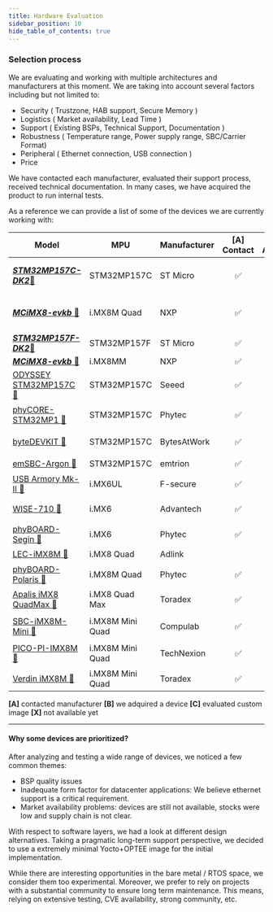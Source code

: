 ```yaml
---
title: Hardware Evaluation
sidebar_position: 10
hide_table_of_contents: true
---
```


### Selection process

We are evaluating and working with multiple architectures and manufacturers at this moment. We are taking into account several factors including but not limited to:

- Security ( Trustzone, HAB support, Secure Memory )
- Logistics ( Market availability, Lead Time )
- Support ( Existing BSPs, Technical Support, Documentation )
- Robustness ( Temperature range, Power supply range, SBC/Carrier Format)
- Peripheral ( Ethernet connection, USB connection )
- Price

We have contacted each manufacturer, evaluated their support process, received technical documentation. In many cases, we have acquired the product to run internal tests.

As a reference we can provide a list of some of the devices we are currently working with:

| Model                             | MPU              | Manufacturer |  [A]<br/> Contact  | [B]<br/> Acquired  | [C]<br/> Evaluated |    [D]<br/> N/A    |                     Selected                     |
| --------------------------------- | ---------------- | ------------ | :----------------: | :----------------: | :----------------: | :----------------: | :----------------------------------------------: |
| [**_STM32MP157C-DK2_**:link:][1]  | STM32MP157C      | ST Micro     | :white_check_mark: | :white_check_mark: | :white_check_mark: |                    | :white_check_mark: <br/> :no_entry: discontinued |
| [**_MCiMX8-evkb_** :link:][11]    | i.MX8M Quad      | NXP          | :white_check_mark: | :white_check_mark: | :white_check_mark: |                    | :white_check_mark: <br/> :no_entry: discontinued |
| [**_STM32MP157F-DK2_**:link:][16] | STM32MP157F      | ST Micro     | :white_check_mark: | :white_check_mark: | :white_check_mark: |                    |                :white_check_mark:                |
| [**_MCiMX8-evkb_** :link:][16]    | i.MX8MM          | NXP          | :white_check_mark: | :white_check_mark: | :white_check_mark: |                    |                :white_check_mark:                |
| [ODYSSEY STM32MP157C :link:][2]   | STM32MP157C      | Seeed        | :white_check_mark: |                    |                    | :white_check_mark: |             :no_entry: availability              |
| [phyCORE-STM32MP1 :link:][3]      | STM32MP157C      | Phytec       | :white_check_mark: |                    |                    | :white_check_mark: |              :no_entry: Secure boot              |
| [byteDEVKIT :link:][4]            | STM32MP157C      | BytesAtWork  | :white_check_mark: | :white_check_mark: | :white_check_mark: |                    |              :no_entry: TEE issues               |
| [emSBC-Argon :link:][5]           | STM32MP157C      | emtrion      | :white_check_mark: |                    |                    | :white_check_mark: |             :no_entry: availability              |
| [USB Armory Mk-II :link:][6]      | i.MX6UL          | F-secure     | :white_check_mark: | :white_check_mark: | :white_check_mark: |                    |                 :no_entry: OPTEE                 |
| [WISE-710 :link:][7]              | i.MX6            | Advantech    | :white_check_mark: | :white_check_mark: | :white_check_mark: |                    |              :no_entry: BSP quality              |
| [phyBOARD-Segin :link:][8]        | i.MX6            | Phytec       | :white_check_mark: |                    |                    | :white_check_mark: |             :no_entry: availability              |
| [LEC-iMX8M :link:][13]            | i.MX8 Quad       | Adlink       |                    |                    |                    |                    |              :no_entry: No replies               |
| [phyBOARD-Polaris :link:][9]      | i.MX8M Quad      | Phytec       | :white_check_mark: |                    |                    | :white_check_mark: |                 :no_entry: OPTEE                 |
| [Apalis iMX8 QuadMax :link:][10]  | i.MX8 Quad Max   | Toradex      | :white_check_mark: | :white_check_mark: | :white_check_mark: |                    |              :no_entry: TEE issues               |
| [SBC-iMX8M-Mini :link:][12]       | i.MX8M Mini Quad | Compulab     | :white_check_mark: | :white_check_mark: | :white_check_mark: |                    |              :no_entry: cost + bugs              |
| [PICO-PI-IMX8M :link:][14]        | i.MX8M Mini Quad | TechNexion   | :white_check_mark: | :white_check_mark: | :white_check_mark: |                    |             :no_entry: tech support              |
| [Verdin iMX8M :link:][15]         | i.MX8M Mini Quad | Toradex      | :white_check_mark: |                    | :white_check_mark: | :white_check_mark: |             :no_entry: availability              |

**[A]** contacted manufacturer
**[B]** we adquired a device
**[C]** evaluated custom image
**[X]** not available yet

---

[1]: https://www.st.com/en/evaluation-tools/stm32mp157c-dk2.html
[16]: https://www.st.com/en/evaluation-tools/stm32mp157f-dk2.html
[2]: http://wiki.seeedstudio.com/ODYSSEY-STM32MP157C/
[3]: https://www.phytec.eu/products/st/stm32mp1/
[4]: https://www.bytesatwork.io/produkt/bytedevkit-stm32mp1/
[5]: https://www.emtrion.de/en/details_products-accessoires/emsbc-argon-single-board-computer.html
[6]: https://inversepath.com/usbarmory.html
[7]: https://advdownload.advantech.com/productfile/PIS/WISE-710/file/WISE-710_DS20191213102415.pdf
[8]: https://www.phytec.de/produkt/single-board-computer/phyboard-segin/
[9]: https://www.phytec.de/produkt/single-board-computer/phyboard-polaris/
[10]: https://www.toradex.com/de/computer-on-modules/apalis-arm-family/nxp-imx-8
[11]: https://www.nxp.com/design/development-boards/i-mx-evaluation-and-development-boards/evaluation-kit-for-the-i-mx-8m-applications-processor:MCIMX8M-EVK
[12]: https://www.compulab.com/products/sbcs/sbc-imx8m-mini-nxp-i-mx8m-mini-single-board-computer/#specs
[13]: https://www.adlinktech.com/Products/Computer_on_Modules/SMARC/LEC-iMX8M?lang=en
[14]: https://shop.technexion.com/pico-pi-imx8m-mini.html
[15]: https://www.toradex.com/computer-on-modules/verdin-arm-family/nxp-imx-8m-mini-nano
[16]: https://www.nxp.com/design/development-boards/i-mx-evaluation-and-development-boards/evaluation-kit-for-the-i-mx-8m-mini-applications-processor:8MMINILPD4-EVK

#### Why some devices are prioritized?

After analyzing and testing a wide range of devices, we noticed a few common themes:

- BSP quality issues
- Inadequate form factor for datacenter applications: We believe ethernet support is a critical requirement.
- Market availability problems: devices are still not available, stocks were low and supply chain is not clear.

With respect to software layers, we had a look at different design alternatives. Taking a pragmatic long-term support perspective, we decided to use a extremely minimal Yocto+OPTEE image for the initial implementation.

While there are interesting opportunities in the bare metal / RTOS space, we consider them too experimental. Moreover, we prefer to rely on projects with a substantial community to ensure long term maintenance. This means, relying on extensive testing, CVE availability, strong community, etc.
